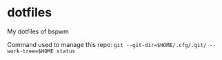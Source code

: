 # dotfiles
My dotfiles of bspwm


Command used to manage this repo:
`git --git-dir=$HOME/.cfg/.git/ --work-tree=$HOME status`
